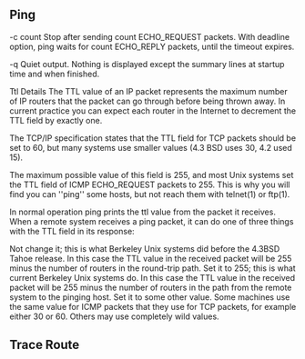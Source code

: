 
## Ping

-c count
Stop after sending count ECHO_REQUEST packets. With deadline option, ping waits for count ECHO_REPLY packets, until the timeout expires.


-q
Quiet output. Nothing is displayed except the summary lines at startup time and when finished.




Ttl Details
The TTL value of an IP packet represents the maximum number of IP routers that the packet can go through before being thrown away. In current practice you can expect each router in the Internet to decrement the TTL field by exactly one.

The TCP/IP specification states that the TTL field for TCP packets should be set to 60, but many systems use smaller values (4.3 BSD uses 30, 4.2 used 15).

The maximum possible value of this field is 255, and most Unix systems set the TTL field of ICMP ECHO_REQUEST packets to 255. This is why you will find you can ''ping'' some hosts, but not reach them with telnet(1) or ftp(1).

In normal operation ping prints the ttl value from the packet it receives. When a remote system receives a ping packet, it can do one of three things with the TTL field in its response:

Not change it; this is what Berkeley Unix systems did before the 4.3BSD Tahoe release. In this case the TTL value in the received packet will be 255 minus the number of routers in the round-trip path.
Set it to 255; this is what current Berkeley Unix systems do. In this case the TTL value in the received packet will be 255 minus the number of routers in the path from the remote system to the pinging host.
Set it to some other value. Some machines use the same value for ICMP packets that they use for TCP packets, for example either 30 or 60. Others may use completely wild values.


## Trace Route
